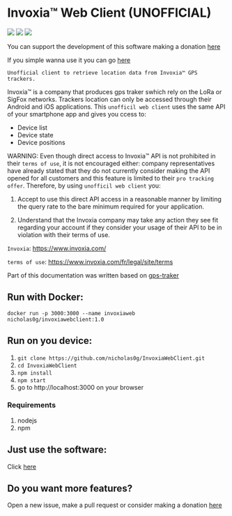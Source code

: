 Invoxia™ Web Client (UNOFFICIAL)
===========
![](https://img.shields.io/github/stars/nicholas0g/invoxiawebclient.svg) ![](https://img.shields.io/github/forks/nicholas0g/invoxiawebclient.svg) ![](https://img.shields.io/docker/pulls/nicholas0g/invoxiawebclient)

You can support the development of this software making a donation [here](https://www.paypal.com/paypalme/nicholasgiordano)

If you simple wanna use it you can go [here](https://inv-webv.herokuapp.com/)

    Unofficial client to retrieve location data from Invoxia™ GPS trackers.

Invoxia™ is a company that produces gps traker swhich rely on the LoRa or SigFox
networks. Trackers location can only be accessed through their Android and iOS applications.
This ``unofficil web client`` uses the same API of your smartphone app and gives you ccess to:

- Device list
- Device state
- Device positions

WARNING: Even though direct access to Invoxia™ API is not prohibited in their `terms of use`, it is
not encouraged either: company representatives have already stated that they do not currently consider making the
API opened for all customers and this feature is limited to their `pro tracking offer`.
Therefore, by using ``unofficil web client`` you:

1. Accept to use this direct API access in a reasonable manner by limiting the query rate to the bare minimum required
for your application.

2. Understand that the Invoxia company may take any action they see fit regarding your account if they consider your
usage of their API to be in violation with their terms of use.

`Invoxia`: https://www.invoxia.com/

`terms of use`: https://www.invoxia.com/fr/legal/site/terms


Part of this documentation was written based on [gps-traker](https://gitlab.com/ezlo.picori/gps_tracker)

## Run with Docker:
```
docker run -p 3000:3000 --name invoxiaweb nicholas0g/invoxiawebclient:1.0 
```


## Run on you device:

1. `git clone https://github.com/nicholas0g/InvoxiaWebClient.git`
2. `cd InvoxiaWebClient`
3. `npm install`
4. `npm start`
5. go to http://localhost:3000 on your browser

### Requirements
1. nodejs
2. npm

## Just use the software:
Click [here](https://inv-webv.herokuapp.com/)

## Do you want more features?
Open a new issue, make a pull request or consider making a donation [here](https://www.paypal.com/paypalme/nicholasgiordano)

